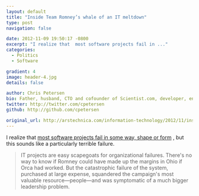 ```yaml
---
layout: default
title: "Inside Team Romney’s whale of an IT meltdown"
type: post
navigation: false

date: 2012-11-09 19:50:17 -0800
excerpt: "I realize that  most software projects fail in ..."
categories:
  - Politics
  - Software

gradient: 4
image: header-4.jpg
details: false

author: Chris Petersen
bio: Father, husband, CTO and cofounder of Scientist.com, developer, entrepreneur and technologist.
twitter: http://twitter.com/cpetersen
github: http://github.com/cpetersen

original_url: http://arstechnica.com/information-technology/2012/11/inside-team-romneys-whale-of-an-it-meltdown/
---
```



I realize that  [most software projects fail in some way, shape or form](http://www.galorath.com/wp/software-project-failure-costs-billions-better-estimation-planning-can-help.php) , but this sounds like a particularly terrible failure.

 > IT projects are easy scapegoats for organizational failures. There's no way to know if Romney could have made up the margins in Ohio if Orca had worked. But the catastrophic failure of the system, purchased at large expense, squandered the campaign's most valuable resource—people—and was symptomatic of a much bigger leadership problem.

